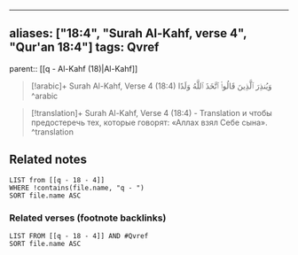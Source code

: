
---
aliases: ["18:4", "Surah Al-Kahf, verse 4", "Qur'an 18:4"]
tags: Qvref
---

parent:: [[q - Al-Kahf (18)|Al-Kahf]]

> [!arabic]+ Surah Al-Kahf, Verse 4 (18:4)
> <span class="quran-arabic">وَيُنذِرَ ٱلَّذِينَ قَالُوا۟ ٱتَّخَذَ ٱللَّهُ وَلَدًا</span>
^arabic

> [!translation]+ Surah Al-Kahf, Verse 4 (18:4) - Translation
> и чтобы предостеречь тех, которые говорят: «Аллах взял Себе сына».
^translation



## Related notes
```dataview
LIST from [[q - 18 - 4]]
WHERE !contains(file.name, "q - ")
SORT file.name ASC
```

### Related verses (footnote backlinks)
```dataview
LIST FROM [[q - 18 - 4]] AND #Qvref
SORT file.name ASC
```

